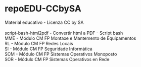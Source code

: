 # repoEDU-CCbySA
Material educativo - Licenza CC by SA<br />
<br />
script-bash-html2pdf - Convertir html a PDF - Script bash<br />
MME - Módulo CM FP Montaxe e Mantemento de Equipamentos<br />
RL  - Módulo CM FP Redes Locais<br />
SI  - Módulo CM FP Seguridade Informática<br />
SOM - Módulo CM FP Sistemas Operativos Monoposto<br />
SOR - Módulo CM FP Sistemas Operativos en Rede<br />

